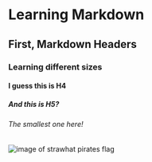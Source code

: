 # Learning Markdown
## First, Markdown Headers
### Learning different sizes
#### I guess this is H4
##### And this is H5?
###### The smallest one here!

![image of strawhat pirates flag](https://static.wikia.nocookie.net/onepiece/images/8/87/Straw_Hat_Pirates%27_Jolly_Roger.png/revision/latest?cb=20130314063139)
